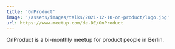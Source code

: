 ```yaml
---
title: 'OnProduct'
image: '/assets/images/talks/2021-12-10-on-product/logo.jpg'
url: https://www.meetup.com/de-DE/OnProduct
---
```


OnProduct is a bi-monthly meetup for product people in Berlin.
